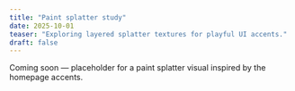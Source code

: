 ```yaml
---
title: "Paint splatter study"
date: 2025-10-01
teaser: "Exploring layered splatter textures for playful UI accents."
draft: false
---
```


Coming soon — placeholder for a paint splatter visual inspired by the homepage accents.
